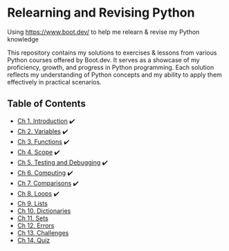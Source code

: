 
# Relearning and Revising Python

Using https://www.boot.dev/ to help me relearn & revise my Python knowledge

This repository contains my solutions to exercises & lessons from various Python courses offered by Boot.dev. It serves as a showcase of my proficiency, growth, and progress in Python programming. Each solution reflects my understanding of Python concepts and my ability to apply them effectively in practical scenarios.

## Table of Contents
- [Ch 1. Introduction](https://github.com/tdnk-td/python/blob/main/introduction.py) ✔️
- [Ch 2. Variables](https://github.com/tdnk-td/python/blob/main/variables.py) ✔️
- [Ch 3. Functions](https://github.com/tdnk-td/python/blob/main/functions.py) ✔️
- [Ch 4. Scope](https://github.com/tdnk-td/python/blob/main/scope.py) ✔️
- [Ch 5. Testing and Debugging](https://github.com/tdnk-td/python/blob/main/testing_debugging.py) ✔️
- [Ch 6. Computing](https://github.com/tdnk-td/python/blob/main/computing.py) ✔️
- [Ch 7. Comparisons](https://github.com/tdnk-td/python/blob/main/comparisons.py) ✔️
- [Ch 8. Loops](https://github.com/tdnk-td/python/blob/main/loops.py) ✔️
- [Ch 9. Lists](https://github.com/tdnk-td/python/blob/main/lists.py)
- [Ch 10. Dictionaries](https://github.com/tdnk-td/python/blob/main/dictionaries.py)
- [Ch 11. Sets](https://github.com/tdnk-td/python/blob/main/sets.py)
- [Ch 12. Errors](https://github.com/tdnk-td/python/blob/main/errors.py)
- [Ch 13. Challenges](https://github.com/tdnk-td/python/blob/main/challenges.py)
- [Ch 14. Quiz](https://github.com/tdnk-td/python/blob/main/quiz.py)
